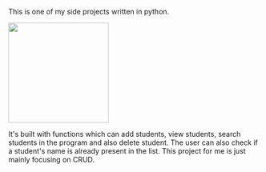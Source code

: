 This is one of my side projects written in python. 

<img src="http://g.recordit.co/U9sbRhMTwQ.gif" width=200><br>

It's built with functions which can add students, view students, 
search students in the program and also delete student. 
The user can also check if a student's name is already 
present in the list. This project for me is just mainly 
focusing on CRUD.


